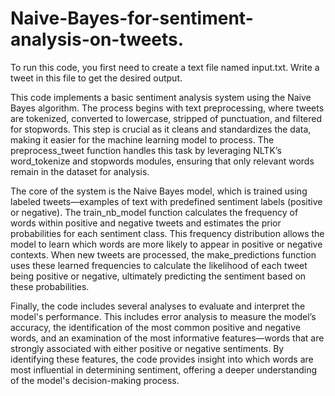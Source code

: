 # Naive-Bayes-for-sentiment-analysis-on-tweets.
To run this code, you first need to create a text file named input.txt. Write a tweet in this file to get the desired output.

This code implements a basic sentiment analysis system using the Naive Bayes algorithm. The process begins with text preprocessing, where tweets are tokenized, converted to lowercase, stripped of punctuation, and filtered for stopwords. This step is crucial as it cleans and standardizes the data, making it easier for the machine learning model to process. The preprocess_tweet function handles this task by leveraging NLTK’s word_tokenize and stopwords modules, ensuring that only relevant words remain in the dataset for analysis.

The core of the system is the Naive Bayes model, which is trained using labeled tweets—examples of text with predefined sentiment labels (positive or negative). The train_nb_model function calculates the frequency of words within positive and negative tweets and estimates the prior probabilities for each sentiment class. This frequency distribution allows the model to learn which words are more likely to appear in positive or negative contexts. When new tweets are processed, the make_predictions function uses these learned frequencies to calculate the likelihood of each tweet being positive or negative, ultimately predicting the sentiment based on these probabilities.

Finally, the code includes several analyses to evaluate and interpret the model's performance. This includes error analysis to measure the model’s accuracy, the identification of the most common positive and negative words, and an examination of the most informative features—words that are strongly associated with either positive or negative sentiments. By identifying these features, the code provides insight into which words are most influential in determining sentiment, offering a deeper understanding of the model's decision-making process.






